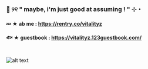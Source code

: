 ###  🪼 ୨୧  " maybe, i'm just good at assuming ! " ⊹・ 
#### 💤 ★ ab me : https://rentry.co/vitalityz 
#### 🐟 ★   guestbook : https://vitalityz.123guestbook.com/
#
![alt text](https://i.pinimg.com/564x/50/8b/d6/508bd6c7f5557e99027ce5b5f7fce195.jpg)
<!--
**vitalityz/vitalityz** is a ✨ _special_ ✨ repository because its `README.md` (this file) appears on your GitHub profile.

Here are some ideas to get you started:

- " so, go ahead baby, run your mouth! " 
- links : https://rentry.co/vitalityz
- 👯 I’m looking to collaborate on ...
- 🤔 I’m looking for help with ...
- 💬 Ask me about ...
- 📫 How to reach me: ...
- 😄 Pronouns: ...
- ⚡ Fun fact: ...
-->

